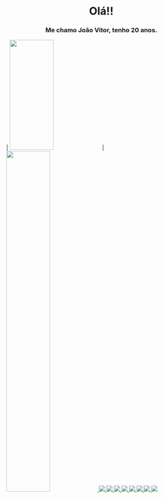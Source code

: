 <div>
  <h1 align="center">Olá!!</h1>
  <h3 align="center">Me chamo João Vitor, tenho 20 anos.</h3>
</div>
<div>
  | <a href="https://github.com/joaovtfor"><img width="48%" height="290em"src="https://github-readme-stats.vercel.app/api?username=joaovtfor&show_icons=true&bg_color=DEG,1C1C1C,778899&title_color=DCDCDC&text_color=DCDCDC&icon_color=C0C0C0&hide_border=true&custom_title=Stats"/></a> | <a href="https://github.com/joaovtfor"><img width="48%" src=https://github-readme-stats.vercel.app/api/top-langs/?username=joaovtfor&custom_title=Languages&show_icons=true&bg_color=DEG,778899,1C1C1C&title_color=DCDCDC&text_color=DCDCDC&icon_color=C0C0C0&hide_border=true&layout=compact |
  | ------------- | ------------- |
</div> 
   <a href="https://wa.me/5554999303946"/>
   <img src="https://img.shields.io/badge/WhatsApp-25D366?style=for-the-badge&logo=whatsapp&logoColor=white"/>
   <a href="https://www.instagram.com/joaovtfor"/>
   <img src="https://img.shields.io/badge/Instagram-E4405F?style=for-the-badge&logo=instagram&logoColor=white"/>
   <a href = "mailto: joaovtfor@hotmail.com"/>
   <img src="https://img.shields.io/badge/Microsoft_Outlook-0078D4?style=for-the-badge&logo=microsoft-outlook&logoColor=white"/>
   <a href = "https://github.com/joaovtfor">
   <img src="https://img.shields.io/badge/HTML-239120?style=for-the-badge&logo=html5&logoColor=white"/>
   <img src="https://img.shields.io/badge/CSS-239120?&style=for-the-badge&logo=css3&logoColor=white"/>
   <img src="https://img.shields.io/badge/JavaScript-323330?style=for-the-badge&logo=javascript&logoColor=F7DF1E"/>
   <img src="https://img.shields.io/badge/Python-14354C?style=for-the-badge&logo=python&logoColor=white"/>
   <img src="https://img.shields.io/badge/React-20232A?style=for-the-badge&logo=react&logoColor=61DAFB"/>
